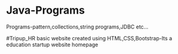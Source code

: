 # Java-Programs
Programs-pattern,collections,string programs,JDBC etc...

#Tripup_HR
 basic website created using HTML,CSS,Bootstrap-Its a education startup website homepage
